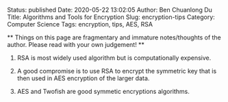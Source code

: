 Status: published
Date: 2020-05-22 13:02:05
Author: Ben Chuanlong Du
Title: Algorithms and Tools for Encryption
Slug: encryption-tips
Category: Computer Science
Tags: encryption, tips, AES, RSA

**
Things on this page are
fragmentary and immature notes/thoughts of the author.
Please read with your own judgement!
**


1. RSA is most widely used algorithm but is computationally expensive.

2. A good compromise is to use RSA to encrypt the symmetric key 
    that is then used in AES encryption of the larger data.

3. AES and Twofish are good symmetic encryptions algorithms.


